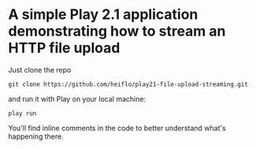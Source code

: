 A simple Play 2.1 application demonstrating how to stream an HTTP file upload
============================================================================

Just clone the repo
<pre><code>git clone https://github.com/heiflo/play21-file-upload-streaming.git</code></pre>
and run it with Play on your local machine:
<pre><code>play run</code></pre>

You'll find inline comments in the code to better understand what's happening there.
